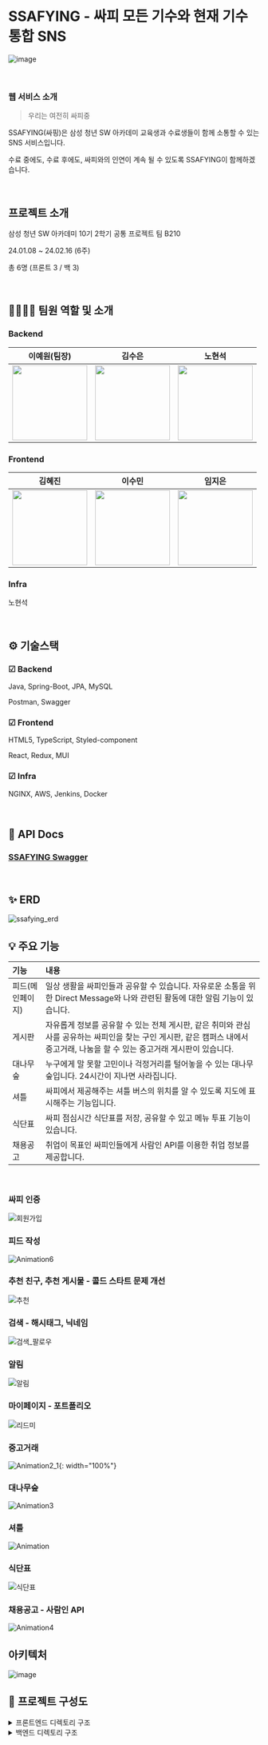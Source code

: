 # SSAFYING - 싸피 모든 기수와 현재 기수 통합 SNS

![image](/uploads/8387339f724d8da0e1f6e231754bb2dc/image.png)

<br />

### 웹 서비스 소개


> 우리는 여전히 싸피중
> 

SSAFYING(싸핑)은 삼성 청년 SW 아카데미 교육생과 수료생들이 함께 소통할 수 있는 SNS 서비스입니다. 

수료 중에도, 수료 후에도, 싸피와의 인연이 계속 될 수 있도록 SSAFYING이 함께하겠습니다.

<br />

## 프로젝트 소개

삼성 청년 SW 아카데미 10기 2학기 공통 프로젝트 팀 B210 

24.01.08 ~ 24.02.16 (6주)

총 6명 (프론트 3 / 백 3)

<br />

## 👨‍👩‍👧‍👦 팀원 역할 및 소개


### Backend

|이예원(팀장)|김수은|노현석|
|:-:|:-:|:-:|
|<img src="/uploads/e9adcadb9d1e58c8392bd135159b9d3e/71091FF3-C654-4C9E-AC3B-F7482B731884.jpg" width="150px" />|<img src="/uploads/0d9a8216aa4b1ad62fb703a32b35e95e/29F89686-CFDE-4CE6-A131-2EF407EA1DC6.jpg" width="150px" />|<img src="/uploads/682aa2a8705de19faa08c47d07234098/FDAC6E38-4CE8-48FE-AEB6-63E892F7D1FF-9625-000005567C07EEAE.jpg" width="150px" />|

### Frontend

|김혜진|이수민|임지은|
|:-:|:-:|:-:|
|<img src="/uploads/25672dfad4508c25b8f463a2079a429d/EABE8D55-A235-4B47-9D9D-724120841A90.jpg" width="150px" />|<img src="/uploads/ae86a7b9b165f2f43db0c902971fb188/0FF09694-B124-4E19-AA31-9DB4CD789304.jpg" width="150px" />|<img src="/uploads/afbc73618f2c69c2920c209a1ef2ad45/4B9B39BA-773C-4201-A7BF-D50618001DC6.jpg" width="150px" />|

### Infra

노현석

<br />

## ⚙ 기술스택


### ☑ Backend

Java, Spring-Boot, JPA, MySQL

Postman, Swagger

### ☑ Frontend

HTML5, TypeScript, Styled-component

React, Redux, MUI

### ☑ Infra

NGINX, AWS, Jenkins, Docker

<br />

## 💎 API Docs

### [SSAFYING Swagger](https://i10b210.p.ssafy.io/api/swagger-ui/index.html)
<br />

## ✨ ERD
![ssafying_erd](/uploads/ee405e9db9bc2cc6eca9fcbde1b98577/ssafying_erd.png)
<br />

## 💡 주요 기능

| 기능                      | 내용                                                                                                                                |
| :------------------------ | :---------------------------------------------------------------------------------------------------------------------------------- |
| 피드(메인페이지)                   | 일상 생활을 싸피인들과 공유할 수 있습니다. 자유로운 소통을 위한 Direct Message와 나와 관련된 활동에 대한 알림 기능이 있습니다. |
| 게시판               | 자유롭게 정보를 공유할 수 있는 전체 게시판, 같은 취미와 관심사를 공유하는 싸피인을 찾는 구인 게시판, 같은 캠퍼스 내에서 중고거래, 나눔을 할 수 있는 중고거래 게시판이 있습니다.            |
| 대나무숲 | 누구에게 말 못할 고민이나 걱정거리를 털어놓을 수 있는 대나무 숲입니다. 24시간이 지나면 사라집니다.                  |
| 셔틀   | 싸피에서 제공해주는 셔틀 버스의 위치를 알 수 있도록 지도에 표시해주는 기능입니다.              |
| 식단표            | 싸피 점심시간 식단표를 저장, 공유할 수 있고 메뉴 투표 기능이 있습니다.                                           |
| 채용공고            | 취업이 목표인 싸피인들에게 사람인 API를 이용한 취업 정보를 제공합니다.
<br />

### 싸피 인증
![회원가입](/uploads/afcc9e42adb6e141e04d4a6e10864f03/회원가입.gif)

### 피드 작성
![Animation6](/uploads/1de51493b8c76fb452d08dea191fe8f3/Animation6.gif)

### 추천 친구, 추천 게시물 - 콜드 스타트 문제 개선
![추천](/uploads/9d5088a9127a490490dbe9da4ce350fa/추천.gif)

### 검색 - 해시태그, 닉네임
![검색_팔로우](/uploads/e3a398a1d6ca66c2e041249159c010d7/검색_팔로우.gif)

### 알림
![알림](/uploads/faf9600d2459aeb6fbaecb144f361729/알림.gif)

### 마이페이지 - 포트폴리오
![리드미](/uploads/8da83c06b2367d5632c07496a90a2cf7/리드미.gif)

### 중고거래
![Animation2_1](/uploads/907e2562c4c5f022c90bf5d52223f74e/Animation2_1.gif){: width="100%"}

### 대나무숲
![Animation3](/uploads/939af65cb5e0d05b3d6fb207345465f3/Animation3.gif)

### 셔틀
![Animation](/uploads/072a11244b03e9845867fb78814a4e0f/Animation.gif)

### 식단표
![식단표](/uploads/b780a2ecef9c08cf053a17d19c967453/식단표.gif)

### 채용공고 - 사람인 API
![Animation4](/uploads/79da2c2e881ad294bcfd9efa0a2ed6a3/Animation4.gif)

## 아키텍처
![image](/uploads/fb2a899a29b42ef05ebe9a7322dfa549/image.png)

## 📂 프로젝트 구성도

<details>
  <summary>
  프론트엔드 디렉토리 구조
  </summary>

    📦public
    ┣ 📜favicon.ico
    ┣ 📜index.css
    ┣ 📜index.html
    ┣ 📜manifest.json
    ┗ 📜robots.txt
    📦src
    ┣ 📂apis
    ┃ ┣ 📂api
    ┃ ┃ ┣ 📂recruitment
    ┃ ┃ ┃ ┗ 📜saramin.ts
    ┃ ┃ ┣ 📂shuttle
    ┃ ┃ ┃ ┗ 📜tmap.ts
    ┃ ┃ ┣ 📜Alarm.ts
    ┃ ┃ ┣ 📜Auth.ts
    ┃ ┃ ┣ 📜Board.ts
    ┃ ┃ ┣ 📜Bus.ts
    ┃ ┃ ┣ 📜Chat.ts
    ┃ ┃ ┣ 📜Crew.ts
    ┃ ┃ ┣ 📜Feed.ts
    ┃ ┃ ┣ 📜Follow.ts
    ┃ ┃ ┣ 📜Forest.ts
    ┃ ┃ ┣ 📜Market.ts
    ┃ ┃ ┣ 📜Meal.ts
    ┃ ┃ ┣ 📜Profile.ts
    ┃ ┃ ┣ 📜Recommend.ts
    ┃ ┃ ┣ 📜Recruit.ts
    ┃ ┃ ┗ 📜User.ts
    ┃ ┣ 📂constants
    ┃ ┃ ┣ 📜api.ts
    ┃ ┃ ┣ 📜index.ts
    ┃ ┃ ┗ 📜token.ts
    ┃ ┣ 📂utils
    ┃ ┃ ┣ 📜axios.ts
    ┃ ┃ ┗ 📜saramin.ts
    ┃ ┗ 📜firebase.ts
    ┣ 📂assets
    ┃ ┗ 📂img
    ┃ ┃ ┣ 📂Btn
    ┃ ┃ ┣ 📂imgBtn
    ┃ ┃ ┣ 📂logoImg
    ┃ ┃ ┣ 📂MenuIcon
    ┃ ┃ ┣ 📂ProfileIcons
    ┃ ┃ ┣ 📂socialLoginIcons
    ┃ ┃ ┣ 📂TabBar
    ┃ ┃ ┣ 📂testImg
    ┃ ┃ ┣ 📂userIcons
    ┃ ┃ ┣ 📂userLoginIcons
    ┣ 📂components
    ┃ ┣ 📂All
    ┃ ┃ ┣ 📂Board
    ┃ ┃ ┃ ┣ 📂BoardCreate
    ┃ ┃ ┃ ┃ ┣ 📜CheckAnonymous.tsx
    ┃ ┃ ┃ ┃ ┣ 📜CreateContent.tsx
    ┃ ┃ ┃ ┃ ┣ 📜CreateTitle.tsx
    ┃ ┃ ┃ ┃ ┗ 📜SelectCategory.tsx
    ┃ ┃ ┃ ┣ 📂BoardList
    ┃ ┃ ┃ ┃ ┣ 📜BoardCardList.tsx
    ┃ ┃ ┃ ┃ ┣ 📜BoardCardListItem.tsx
    ┃ ┃ ┃ ┃ ┣ 📜BoardCommentItem.tsx
    ┃ ┃ ┃ ┃ ┣ 📜BoardCommentList.tsx
    ┃ ┃ ┃ ┃ ┣ 📜BoardCreateModal.tsx
    ┃ ┃ ┃ ┃ ┣ 📜BoardMoreModal.tsx
    ┃ ┃ ┃ ┃ ┣ 📜BoardRecommentItem.tsx
    ┃ ┃ ┃ ┃ ┣ 📜BoardRecommentList.tsx
    ┃ ┃ ┃ ┃ ┣ 📜BoardSortTab.tsx
    ┃ ┃ ┃ ┃ ┣ 📜BoardUpdateModal.tsx
    ┃ ┃ ┃ ┃ ┗ 📜SearchBarOnly.tsx
    ┃ ┃ ┃ ┣ 📂BoardMenu
    ┃ ┃ ┃ ┃ ┣ 📜MenuBar.tsx
    ┃ ┃ ┃ ┃ ┗ 📜MenuHeader.tsx
    ┃ ┃ ┃ ┗ 📜BoardBtn.tsx
    ┃ ┃ ┣ 📂Crew
    ┃ ┃ ┃ ┣ 📂CrewList
    ┃ ┃ ┃ ┃ ┣ 📜CrewCardList.tsx
    ┃ ┃ ┃ ┃ ┣ 📜CrewCardListItem.tsx
    ┃ ┃ ┃ ┃ ┣ 📜CrewCommentItem.tsx
    ┃ ┃ ┃ ┃ ┣ 📜CrewCommentList.tsx
    ┃ ┃ ┃ ┃ ┣ 📜CrewCreateModal.tsx
    ┃ ┃ ┃ ┃ ┣ 📜CrewMoreModal.tsx
    ┃ ┃ ┃ ┃ ┣ 📜CrewRecommentItem.tsx
    ┃ ┃ ┃ ┃ ┣ 📜CrewRecommentList.tsx
    ┃ ┃ ┃ ┃ ┣ 📜CrewSortTab.tsx
    ┃ ┃ ┃ ┃ ┗ 📜SearchBar.tsx
    ┃ ┃ ┃ ┗ 📜ToggleBtn.tsx
    ┃ ┃ ┗ 📂Recruitment
    ┃ ┃ ┃ ┣ 📜FlipCard.tsx
    ┃ ┃ ┃ ┣ 📜FlipCardList.tsx
    ┃ ┃ ┃ ┣ 📜RecruitmentSaramin.tsx
    ┃ ┃ ┃ ┗ 📜RecruitSortTab.tsx
    ┃ ┣ 📂BambooForest
    ┃ ┃ ┣ 📂comment
    ┃ ┃ ┃ ┣ 📜BambooComment.tsx
    ┃ ┃ ┃ ┣ 📜BambooCommentItem.tsx
    ┃ ┃ ┃ ┗ 📜BambooCommentList.tsx
    ┃ ┃ ┣ 📜BambooForestBack.tsx
    ┃ ┃ ┣ 📜BambooForestContent.tsx
    ┃ ┃ ┣ 📜BambooForestInfo.tsx
    ┃ ┃ ┣ 📜BambooForestList.tsx
    ┃ ┃ ┣ 📜BambooForestListItem.tsx
    ┃ ┃ ┣ 📜BambooMoreModal.tsx
    ┃ ┃ ┗ 📜BambooWriteModal.tsx
    ┃ ┣ 📂Common
    ┃ ┃ ┣ 📜BackBtn.tsx
    ┃ ┃ ┣ 📜BackBtnHeader.tsx
    ┃ ┃ ┣ 📜BottomNavBar.tsx
    ┃ ┃ ┣ 📜CenterHeader.tsx
    ┃ ┃ ┣ 📜ExitBtn.tsx
    ┃ ┃ ┣ 📜Footer.tsx
    ┃ ┃ ┣ 📜Modal.tsx
    ┃ ┃ ┣ 📜PlusBtn.tsx
    ┃ ┃ ┗ 📜SubmitBtn.tsx
    ┃ ┣ 📂DirectMessage
    ┃ ┃ ┣ 📜Chat.tsx
    ┃ ┃ ┣ 📜ChatHeaderProfile.tsx
    ┃ ┃ ┣ 📜ChattingRoomListItem.tsx
    ┃ ┃ ┣ 📜SpeechBubble.tsx
    ┃ ┃ ┗ 📜util.ts
    ┃ ┣ 📂Feed
    ┃ ┃ ┣ 📂Alarm
    ┃ ┃ ┃ ┣ 📜AlarmItem.tsx
    ┃ ┃ ┃ ┣ 📜AlarmItemList.tsx
    ┃ ┃ ┃ ┗ 📜Notification.tsx
    ┃ ┃ ┣ 📂Comment
    ┃ ┃ ┃ ┣ 📜CommentInput.tsx
    ┃ ┃ ┃ ┣ 📜CommentItem.tsx
    ┃ ┃ ┃ ┣ 📜CommentList.tsx
    ┃ ┃ ┃ ┣ 📜CommentModal.tsx
    ┃ ┃ ┃ ┣ 📜RecommentItem.tsx
    ┃ ┃ ┃ ┗ 📜RecommentList.tsx
    ┃ ┃ ┣ 📂FeedCreate
    ┃ ┃ ┃ ┣ 📜FeedContentInput.tsx
    ┃ ┃ ┃ ┣ 📜ImgCropper.tsx
    ┃ ┃ ┃ ┣ 📜ImgEdit.tsx
    ┃ ┃ ┃ ┣ 📜ImgUploader.tsx
    ┃ ┃ ┃ ┣ 📜SelectHashtag.tsx
    ┃ ┃ ┃ ┗ 📜TextArea.tsx
    ┃ ┃ ┣ 📂FeedDetail
    ┃ ┃ ┃ ┗ 📜FeedDetailContent.tsx
    ┃ ┃ ┣ 📂FeedMain
    ┃ ┃ ┃ ┣ 📜FeedContent.tsx
    ┃ ┃ ┃ ┣ 📜FeedHeader.tsx
    ┃ ┃ ┃ ┣ 📜FeedLikeCnt.tsx
    ┃ ┃ ┃ ┣ 📜FeedList.tsx
    ┃ ┃ ┃ ┣ 📜FeedListItem.tsx
    ┃ ┃ ┃ ┣ 📜FeedListItemBtn.tsx
    ┃ ┃ ┃ ┣ 📜FeedListItemImg.tsx
    ┃ ┃ ┃ ┗ 📜FeedListItemUser.tsx
    ┃ ┃ ┣ 📂Search
    ┃ ┃ ┃ ┣ 📜HashSearchItem.tsx
    ┃ ┃ ┃ ┣ 📜HashSearchList.tsx
    ┃ ┃ ┃ ┣ 📜SearchResult.tsx
    ┃ ┃ ┃ ┗ 📜UserItemList.tsx
    ┃ ┃ ┣ 📂UserRecommend
    ┃ ┃ ┃ ┣ 📜UserRecommendList.tsx
    ┃ ┃ ┃ ┗ 📜UserRecommendListItem.tsx
    ┃ ┃ ┗ 📂utils
    ┃ ┃ ┃ ┣ 📜FollowBtn.tsx
    ┃ ┃ ┃ ┣ 📜ImgBtn.tsx
    ┃ ┃ ┃ ┣ 📜RoundImg.tsx
    ┃ ┃ ┃ ┣ 📜SearchBar.tsx
    ┃ ┃ ┃ ┣ 📜SignupHashTag.tsx
    ┃ ┃ ┃ ┗ 📜UserItem.tsx
    ┃ ┣ 📂ImgHandle
    ┃ ┃ ┣ 📜DataToFile.ts
    ┃ ┃ ┗ 📜ImgCompress.tsx
    ┃ ┣ 📂Now
    ┃ ┃ ┣ 📂BoardMenu
    ┃ ┃ ┃ ┗ 📜MenuBar.tsx
    ┃ ┃ ┣ 📂BusRealTime
    ┃ ┃ ┣ 📂Market
    ┃ ┃ ┃ ┣ 📜AddPhoto.tsx
    ┃ ┃ ┃ ┣ 📜MarketCardList.tsx
    ┃ ┃ ┃ ┣ 📜MarketCardListItem.tsx
    ┃ ┃ ┃ ┣ 📜MarketCreateModal.tsx
    ┃ ┃ ┃ ┣ 📜MarketMoreModal.tsx
    ┃ ┃ ┃ ┣ 📜MarketPriceInput.tsx
    ┃ ┃ ┃ ┣ 📜MarketSortTab.tsx
    ┃ ┃ ┃ ┗ 📜ToggleBtn.tsx
    ┃ ┃ ┗ 📂MealPlanner
    ┃ ┃ ┃ ┣ 📜BarChart.tsx
    ┃ ┃ ┃ ┣ 📜ImgToText.tsx
    ┃ ┃ ┃ ┣ 📜MealPlan.tsx
    ┃ ┃ ┃ ┣ 📜MealPlannerComp.tsx
    ┃ ┃ ┃ ┣ 📜NoMealPlannerComp.tsx
    ┃ ┃ ┃ ┣ 📜SelectCampus.tsx
    ┃ ┃ ┃ ┗ 📜TodayDate.tsx
    ┃ ┣ 📂Profile
    ┃ ┃ ┣ 📂Follow
    ┃ ┃ ┃ ┣ 📜FollowProfileList.tsx
    ┃ ┃ ┃ ┗ 📜FollowProfileListItem.tsx
    ┃ ┃ ┣ 📂MyContents
    ┃ ┃ ┃ ┣ 📜ContentFeedSection.tsx
    ┃ ┃ ┃ ┣ 📜ContentPortfolioSection.tsx
    ┃ ┃ ┃ ┣ 📜ContentSavedSection.tsx
    ┃ ┃ ┃ ┣ 📜ContentTabBar.tsx
    ┃ ┃ ┃ ┗ 📜MyContentsContainer.tsx
    ┃ ┃ ┣ 📂ProfileMain
    ┃ ┃ ┃ ┣ 📜FollowButton.tsx
    ┃ ┃ ┃ ┣ 📜ProfileContainer.tsx
    ┃ ┃ ┃ ┣ 📜ProfileHeader.tsx
    ┃ ┃ ┃ ┣ 📜ProfileImageContainer.tsx
    ┃ ┃ ┃ ┣ 📜ProfileIntroduction.tsx
    ┃ ┃ ┃ ┣ 📜ProfileLinkList.tsx
    ┃ ┃ ┃ ┣ 📜ProfileSection.tsx
    ┃ ┃ ┃ ┗ 📜ProfileSetting.tsx
    ┃ ┃ ┗ 📂Saved
    ┃ ┃ ┃ ┣ 📜SavedBoardList.tsx
    ┃ ┃ ┃ ┣ 📜SavedFeedList.tsx
    ┃ ┃ ┃ ┗ 📜SavedRecruitmentList.tsx
    ┃ ┗ 📂User
    ┃ ┃ ┣ 📂Login
    ┃ ┃ ┃ ┣ 📜Forgotpw.tsx
    ┃ ┃ ┃ ┣ 📜LoginBtn.tsx
    ┃ ┃ ┃ ┣ 📜LoginForm.tsx
    ┃ ┃ ┃ ┣ 📜LoginHeader.tsx
    ┃ ┃ ┃ ┗ 📜SignupBtn.tsx
    ┃ ┃ ┣ 📂Signup
    ┃ ┃ ┃ ┣ 📜LifeBtn.tsx
    ┃ ┃ ┃ ┣ 📜NickNameData.json
    ┃ ┃ ┃ ┣ 📜ProgressBar.tsx
    ┃ ┃ ┃ ┣ 📜RandomNicknameGenerator.tsx
    ┃ ┃ ┃ ┣ 📜SelectTagForm.tsx
    ┃ ┃ ┃ ┣ 📜SignupForm.tsx
    ┃ ┃ ┃ ┗ 📜WorkBtn.tsx
    ┃ ┃ ┣ 📂UserInfo
    ┃ ┃ ┃ ┣ 📜ImageCropper.tsx
    ┃ ┃ ┃ ┣ 📜ProfileImage.tsx
    ┃ ┃ ┃ ┣ 📜UserInformation.tsx
    ┃ ┃ ┃ ┗ 📜UserProfile.tsx
    ┃ ┃ ┣ 📂UserUpdate
    ┃ ┃ ┃ ┣ 📜UserUpdateForm.tsx
    ┃ ┃ ┃ ┗ 📜UserUpdateHeader.tsx
    ┃ ┃ ┣ 📜SsafyAuth.tsx
    ┃ ┃ ┗ 📜UserLeave.tsx
    ┣ 📂firebase
    ┃ ┗ 📜UploadImage.tsx
    ┣ 📂pages
    ┃ ┣ 📂All
    ┃ ┃ ┣ 📂Board
    ┃ ┃ ┃ ┗ 📜BoardList.tsx
    ┃ ┃ ┣ 📂Crew
    ┃ ┃ ┃ ┗ 📜CrewList.tsx
    ┃ ┃ ┣ 📂Recruitment
    ┃ ┃ ┃ ┗ 📜RecruitementList.tsx
    ┃ ┃ ┗ 📜AllMenu.tsx
    ┃ ┣ 📂BambooForest
    ┃ ┃ ┗ 📜BambooForest.tsx
    ┃ ┣ 📂DirectMessage
    ┃ ┃ ┣ 📜DirectMessageChats.tsx
    ┃ ┃ ┣ 📜DirectMessageChattingRoom.tsx
    ┃ ┃ ┗ 📜DirectMessageCreate.tsx
    ┃ ┣ 📂Feed
    ┃ ┃ ┣ 📜AlarmDetail.tsx
    ┃ ┃ ┣ 📜FeedCreate.tsx
    ┃ ┃ ┣ 📜FeedDetail.tsx
    ┃ ┃ ┣ 📜FeedMain.tsx
    ┃ ┃ ┣ 📜FeedSearch.tsx
    ┃ ┃ ┗ 📜FeedUpdate.tsx
    ┃ ┣ 📂Now
    ┃ ┃ ┣ 📂BusRealTime
    ┃ ┃ ┃ ┣ 📜BusRealTimeMap.tsx
    ┃ ┃ ┃ ┣ 📜BusRealTimeSelect.tsx
    ┃ ┃ ┃ ┗ 📜Tmap.tsx
    ┃ ┃ ┣ 📂Market
    ┃ ┃ ┃ ┗ 📜MarketList.tsx
    ┃ ┃ ┣ 📂MealPlanner
    ┃ ┃ ┃ ┣ 📜MealPlannerCreate.tsx
    ┃ ┃ ┃ ┣ 📜MealPlannerView.tsx
    ┃ ┃ ┃ ┗ 📜SelectCampusMeal.tsx
    ┃ ┃ ┗ 📜NowMenu.tsx
    ┃ ┣ 📂Profile
    ┃ ┃ ┣ 📜FollowerList.tsx
    ┃ ┃ ┣ 📜FollowingList.tsx
    ┃ ┃ ┗ 📜ProfileMain.tsx
    ┃ ┗ 📂User
    ┃ ┃ ┣ 📜UserAuth.tsx
    ┃ ┃ ┣ 📜UserDetail.tsx
    ┃ ┃ ┣ 📜UserLeave.tsx
    ┃ ┃ ┣ 📜UserLogin.tsx
    ┃ ┃ ┣ 📜UserSelectTag.tsx
    ┃ ┃ ┣ 📜UserSignup.tsx
    ┃ ┃ ┗ 📜UserUpdate.tsx
    ┣ 📂store
    ┃ ┣ 📂reducers
    ┃ ┃ ┗ 📜user.ts
    ┃ ┣ 📜hooks.ts
    ┃ ┣ 📜rootReducer.ts
    ┃ ┗ 📜slice.ts
    ┣ 📜App.tsx
    ┣ 📜index.tsx
    ┣ 📜react-app-env.d.ts
    ┗ 📜store.ts
 </details>

<details>
  <summary>
  백엔드 디렉토리 구조
  </summary>

    📦src
    ┣ 📂main
    ┃ ┣ 📂generated
    ┃ ┣ 📂java
    ┃ ┃ ┗ 📂com
    ┃ ┃ ┃ ┗ 📂ssafying
    ┃ ┃ ┃ ┃ ┣ 📂domain
    ┃ ┃ ┃ ┃ ┃ ┣ 📂alert
    ┃ ┃ ┃ ┃ ┃ ┃ ┣ 📂controller
    ┃ ┃ ┃ ┃ ┃ ┃ ┃ ┗ 📜NotificationController.java
    ┃ ┃ ┃ ┃ ┃ ┃ ┣ 📂dto
    ┃ ┃ ┃ ┃ ┃ ┃ ┃ ┗ 📂response
    ┃ ┃ ┃ ┃ ┃ ┃ ┃ ┃ ┣ 📜FindListNotificationResponse.java
    ┃ ┃ ┃ ┃ ┃ ┃ ┃ ┃ ┗ 📜SseResponse.java
    ┃ ┃ ┃ ┃ ┃ ┃ ┣ 📂entity
    ┃ ┃ ┃ ┃ ┃ ┃ ┃ ┣ 📜Notification.java
    ┃ ┃ ┃ ┃ ┃ ┃ ┃ ┗ 📜NotificationTypeStatus.java
    ┃ ┃ ┃ ┃ ┃ ┃ ┣ 📂repository
    ┃ ┃ ┃ ┃ ┃ ┃ ┃ ┣ 📜EmitterRepository.java
    ┃ ┃ ┃ ┃ ┃ ┃ ┃ ┗ 📜NotificationRepository.java
    ┃ ┃ ┃ ┃ ┃ ┃ ┗ 📂service
    ┃ ┃ ┃ ┃ ┃ ┃ ┃ ┗ 📜NotificationService.java
    ┃ ┃ ┃ ┃ ┃ ┣ 📂bamboo
    ┃ ┃ ┃ ┃ ┃ ┃ ┣ 📂controller
    ┃ ┃ ┃ ┃ ┃ ┃ ┃ ┗ 📜BambooController.java
    ┃ ┃ ┃ ┃ ┃ ┃ ┣ 📂dto
    ┃ ┃ ┃ ┃ ┃ ┃ ┃ ┣ 📂request
    ┃ ┃ ┃ ┃ ┃ ┃ ┃ ┃ ┣ 📜AddBambooCommentRequest.java
    ┃ ┃ ┃ ┃ ┃ ┃ ┃ ┃ ┗ 📜AddBambooRequest.java
    ┃ ┃ ┃ ┃ ┃ ┃ ┃ ┣ 📂response
    ┃ ┃ ┃ ┃ ┃ ┃ ┃ ┃ ┣ 📜BambooCommentResponse.java
    ┃ ┃ ┃ ┃ ┃ ┃ ┃ ┃ ┣ 📜FindDetailBambooResponse.java
    ┃ ┃ ┃ ┃ ┃ ┃ ┃ ┃ ┗ 📜FindListBambooResponse.java
    ┃ ┃ ┃ ┃ ┃ ┃ ┃ ┗ 📜testDTO.java
    ┃ ┃ ┃ ┃ ┃ ┃ ┣ 📂entity
    ┃ ┃ ┃ ┃ ┃ ┃ ┃ ┣ 📜Bamboo.java
    ┃ ┃ ┃ ┃ ┃ ┃ ┃ ┗ 📜BambooComment.java
    ┃ ┃ ┃ ┃ ┃ ┃ ┣ 📂repository
    ┃ ┃ ┃ ┃ ┃ ┃ ┃ ┗ 📂jdbc
    ┃ ┃ ┃ ┃ ┃ ┃ ┃ ┃ ┣ 📜BambooCommentRepository.java
    ┃ ┃ ┃ ┃ ┃ ┃ ┃ ┃ ┗ 📜BambooRepository.java
    ┃ ┃ ┃ ┃ ┃ ┃ ┗ 📂service
    ┃ ┃ ┃ ┃ ┃ ┃ ┃ ┗ 📜BambooService.java
    ┃ ┃ ┃ ┃ ┃ ┣ 📂board
    ┃ ┃ ┃ ┃ ┃ ┃ ┣ 📂controller
    ┃ ┃ ┃ ┃ ┃ ┃ ┃ ┗ 📜BoardController.java
    ┃ ┃ ┃ ┃ ┃ ┃ ┣ 📂dto
    ┃ ┃ ┃ ┃ ┃ ┃ ┃ ┣ 📂request
    ┃ ┃ ┃ ┃ ┃ ┃ ┃ ┃ ┣ 📜AddBoardCommentRequest.java
    ┃ ┃ ┃ ┃ ┃ ┃ ┃ ┃ ┣ 📜AddBoardRequest.java
    ┃ ┃ ┃ ┃ ┃ ┃ ┃ ┃ ┣ 📜DetailBoardResponse.java
    ┃ ┃ ┃ ┃ ┃ ┃ ┃ ┃ ┣ 📜FeedScrapExistRequest.java
    ┃ ┃ ┃ ┃ ┃ ┃ ┃ ┃ ┣ 📜ModifyBoardCommentRequest.java
    ┃ ┃ ┃ ┃ ┃ ┃ ┃ ┃ ┣ 📜ModifyBoardRequest.java
    ┃ ┃ ┃ ┃ ┃ ┃ ┃ ┃ ┣ 📜RemoveBoardCommentRequest.java
    ┃ ┃ ┃ ┃ ┃ ┃ ┃ ┃ ┗ 📜ScrapBoardRequest.java
    ┃ ┃ ┃ ┃ ┃ ┃ ┃ ┣ 📂response
    ┃ ┃ ┃ ┃ ┃ ┃ ┃ ┃ ┣ 📜FindDetailBoardResponse.java
    ┃ ┃ ┃ ┃ ┃ ┃ ┃ ┃ ┗ 📜FindListBoardResponse.java
    ┃ ┃ ┃ ┃ ┃ ┃ ┃ ┣ 📜ChildCommentDTO.java
    ┃ ┃ ┃ ┃ ┃ ┃ ┃ ┗ 📜ParentCommentDTO.java
    ┃ ┃ ┃ ┃ ┃ ┃ ┣ 📂entity
    ┃ ┃ ┃ ┃ ┃ ┃ ┃ ┣ 📜Board.java
    ┃ ┃ ┃ ┃ ┃ ┃ ┃ ┣ 📜BoardComment.java
    ┃ ┃ ┃ ┃ ┃ ┃ ┃ ┣ 📜BoardScrap.java
    ┃ ┃ ┃ ┃ ┃ ┃ ┃ ┗ 📜CategoryStatus.java
    ┃ ┃ ┃ ┃ ┃ ┃ ┣ 📂repository
    ┃ ┃ ┃ ┃ ┃ ┃ ┃ ┗ 📂jdbc
    ┃ ┃ ┃ ┃ ┃ ┃ ┃ ┃ ┣ 📜BoardCommentRepository.java
    ┃ ┃ ┃ ┃ ┃ ┃ ┃ ┃ ┣ 📜BoardRepository.java
    ┃ ┃ ┃ ┃ ┃ ┃ ┃ ┃ ┗ 📜BoardScarpRepository.java
    ┃ ┃ ┃ ┃ ┃ ┃ ┗ 📂service
    ┃ ┃ ┃ ┃ ┃ ┃ ┃ ┣ 📂command
    ┃ ┃ ┃ ┃ ┃ ┃ ┃ ┃ ┗ 📜AddBoardCommentCommand.java
    ┃ ┃ ┃ ┃ ┃ ┃ ┃ ┗ 📜BoardService.java
    ┃ ┃ ┃ ┃ ┃ ┣ 📂chat
    ┃ ┃ ┃ ┃ ┃ ┃ ┣ 📂controller
    ┃ ┃ ┃ ┃ ┃ ┃ ┃ ┗ 📜ChatController.java
    ┃ ┃ ┃ ┃ ┃ ┃ ┣ 📂dto
    ┃ ┃ ┃ ┃ ┃ ┃ ┃ ┣ 📂request
    ┃ ┃ ┃ ┃ ┃ ┃ ┃ ┃ ┗ 📜ChatRoomExitRequest.java
    ┃ ┃ ┃ ┃ ┃ ┃ ┃ ┣ 📜ChatMessageDto.java
    ┃ ┃ ┃ ┃ ┃ ┃ ┃ ┣ 📜ChatRoomDto.java
    ┃ ┃ ┃ ┃ ┃ ┃ ┃ ┣ 📜ChatRoomUserDto.java
    ┃ ┃ ┃ ┃ ┃ ┃ ┃ ┣ 📜ChattingRequest.java
    ┃ ┃ ┃ ┃ ┃ ┃ ┃ ┗ 📜InviteChatRoomRequest.java
    ┃ ┃ ┃ ┃ ┃ ┃ ┣ 📂entity
    ┃ ┃ ┃ ┃ ┃ ┃ ┃ ┣ 📜ChatMessage.java
    ┃ ┃ ┃ ┃ ┃ ┃ ┃ ┣ 📜ChatRoom.java
    ┃ ┃ ┃ ┃ ┃ ┃ ┃ ┣ 📜ChatRoomUser.java
    ┃ ┃ ┃ ┃ ┃ ┃ ┃ ┣ 📜MessageUnreadUser.java
    ┃ ┃ ┃ ┃ ┃ ┃ ┃ ┗ 📜RoomType.java
    ┃ ┃ ┃ ┃ ┃ ┃ ┣ 📂exception
    ┃ ┃ ┃ ┃ ┃ ┃ ┃ ┗ 📜InsufficientUsersException.java
    ┃ ┃ ┃ ┃ ┃ ┃ ┣ 📂repository
    ┃ ┃ ┃ ┃ ┃ ┃ ┃ ┣ 📜ChatMessageRepository.java
    ┃ ┃ ┃ ┃ ┃ ┃ ┃ ┣ 📜ChatRoomRepository.java
    ┃ ┃ ┃ ┃ ┃ ┃ ┃ ┗ 📜ChatRoomUserRepository.java
    ┃ ┃ ┃ ┃ ┃ ┃ ┗ 📂service
    ┃ ┃ ┃ ┃ ┃ ┃ ┃ ┗ 📜ChatService.java
    ┃ ┃ ┃ ┃ ┃ ┣ 📂crew
    ┃ ┃ ┃ ┃ ┃ ┃ ┣ 📂controller
    ┃ ┃ ┃ ┃ ┃ ┃ ┃ ┗ 📜CrewController.java
    ┃ ┃ ┃ ┃ ┃ ┃ ┣ 📂dto
    ┃ ┃ ┃ ┃ ┃ ┃ ┃ ┣ 📂request
    ┃ ┃ ┃ ┃ ┃ ┃ ┃ ┃ ┣ 📜AddCrewCommentRequest.java
    ┃ ┃ ┃ ┃ ┃ ┃ ┃ ┃ ┣ 📜AddCrewRequest.java
    ┃ ┃ ┃ ┃ ┃ ┃ ┃ ┃ ┗ 📜ModifyCrewRequest.java
    ┃ ┃ ┃ ┃ ┃ ┃ ┃ ┣ 📂response
    ┃ ┃ ┃ ┃ ┃ ┃ ┃ ┃ ┣ 📜AddCrewResponse.java
    ┃ ┃ ┃ ┃ ┃ ┃ ┃ ┃ ┣ 📜CrewDetailResponse.java
    ┃ ┃ ┃ ┃ ┃ ┃ ┃ ┃ ┗ 📜CrewListResponse.java
    ┃ ┃ ┃ ┃ ┃ ┃ ┃ ┗ 📂specification
    ┃ ┃ ┃ ┃ ┃ ┃ ┃ ┃ ┗ 📜CrewSpecification.java
    ┃ ┃ ┃ ┃ ┃ ┃ ┣ 📂entity
    ┃ ┃ ┃ ┃ ┃ ┃ ┃ ┣ 📜Category.java
    ┃ ┃ ┃ ┃ ┃ ┃ ┃ ┣ 📜Crew.java
    ┃ ┃ ┃ ┃ ┃ ┃ ┃ ┣ 📜CrewComment.java
    ┃ ┃ ┃ ┃ ┃ ┃ ┃ ┗ 📜Region.java
    ┃ ┃ ┃ ┃ ┃ ┃ ┣ 📂exception
    ┃ ┃ ┃ ┃ ┃ ┃ ┃ ┗ 📜ExceptionAdvisor.java
    ┃ ┃ ┃ ┃ ┃ ┃ ┣ 📂repository
    ┃ ┃ ┃ ┃ ┃ ┃ ┃ ┗ 📂jdbc
    ┃ ┃ ┃ ┃ ┃ ┃ ┃ ┃ ┣ 📜CrewCommentsRepository.java
    ┃ ┃ ┃ ┃ ┃ ┃ ┃ ┃ ┗ 📜CrewRepository.java
    ┃ ┃ ┃ ┃ ┃ ┃ ┗ 📂service
    ┃ ┃ ┃ ┃ ┃ ┃ ┃ ┗ 📜CrewService.java
    ┃ ┃ ┃ ┃ ┃ ┣ 📂feed
    ┃ ┃ ┃ ┃ ┃ ┃ ┣ 📂controller
    ┃ ┃ ┃ ┃ ┃ ┃ ┃ ┗ 📜FeedController.java
    ┃ ┃ ┃ ┃ ┃ ┃ ┣ 📂dto
    ┃ ┃ ┃ ┃ ┃ ┃ ┃ ┣ 📂request
    ┃ ┃ ┃ ┃ ┃ ┃ ┃ ┃ ┣ 📜AddCommentRequest.java
    ┃ ┃ ┃ ┃ ┃ ┃ ┃ ┃ ┣ 📜AddFeedRequest.java
    ┃ ┃ ┃ ┃ ┃ ┃ ┃ ┃ ┣ 📜ModifyFeedRequest.java
    ┃ ┃ ┃ ┃ ┃ ┃ ┃ ┃ ┣ 📜SaveFeedCommentLikeRequest.java
    ┃ ┃ ┃ ┃ ┃ ┃ ┃ ┃ ┣ 📜SaveFeedScrapRequest.java
    ┃ ┃ ┃ ┃ ┃ ┃ ┃ ┃ ┗ 📜SaveLikeFeedRequest.java
    ┃ ┃ ┃ ┃ ┃ ┃ ┃ ┣ 📂response
    ┃ ┃ ┃ ┃ ┃ ┃ ┃ ┃ ┣ 📜DetailFeedResponse.java
    ┃ ┃ ┃ ┃ ┃ ┃ ┃ ┃ ┣ 📜GetFeedLikesResponse.java
    ┃ ┃ ┃ ┃ ┃ ┃ ┃ ┃ ┗ 📜GetFeedResponse.java
    ┃ ┃ ┃ ┃ ┃ ┃ ┃ ┣ 📜FeedDto.java
    ┃ ┃ ┃ ┃ ┃ ┃ ┃ ┣ 📜FeedHashtagDto.java
    ┃ ┃ ┃ ┃ ┃ ┃ ┃ ┣ 📜FeedImageDto.java
    ┃ ┃ ┃ ┃ ┃ ┃ ┃ ┗ 📜FeedSpecification.java
    ┃ ┃ ┃ ┃ ┃ ┃ ┣ 📂entity
    ┃ ┃ ┃ ┃ ┃ ┃ ┃ ┣ 📜Feed.java
    ┃ ┃ ┃ ┃ ┃ ┃ ┃ ┣ 📜FeedComment.java
    ┃ ┃ ┃ ┃ ┃ ┃ ┃ ┣ 📜FeedCommentLike.java
    ┃ ┃ ┃ ┃ ┃ ┃ ┃ ┣ 📜FeedHashtag.java
    ┃ ┃ ┃ ┃ ┃ ┃ ┃ ┣ 📜FeedImage.java
    ┃ ┃ ┃ ┃ ┃ ┃ ┃ ┣ 📜FeedLike.java
    ┃ ┃ ┃ ┃ ┃ ┃ ┃ ┗ 📜FeedScrap.java
    ┃ ┃ ┃ ┃ ┃ ┃ ┣ 📂repository
    ┃ ┃ ┃ ┃ ┃ ┃ ┃ ┣ 📜FeedCommentLikeRepository.java
    ┃ ┃ ┃ ┃ ┃ ┃ ┃ ┣ 📜FeedCommentRepository.java
    ┃ ┃ ┃ ┃ ┃ ┃ ┃ ┣ 📜FeedHashtagRepository.java
    ┃ ┃ ┃ ┃ ┃ ┃ ┃ ┣ 📜FeedImageRepository.java
    ┃ ┃ ┃ ┃ ┃ ┃ ┃ ┣ 📜FeedLikeRepository.java
    ┃ ┃ ┃ ┃ ┃ ┃ ┃ ┣ 📜FeedRepository.java
    ┃ ┃ ┃ ┃ ┃ ┃ ┃ ┣ 📜FeedScrapRepository.java
    ┃ ┃ ┃ ┃ ┃ ┃ ┃ ┗ 📜HashtagRepository.java
    ┃ ┃ ┃ ┃ ┃ ┃ ┗ 📂service
    ┃ ┃ ┃ ┃ ┃ ┃ ┃ ┗ 📜FeedService.java
    ┃ ┃ ┃ ┃ ┃ ┣ 📂follow
    ┃ ┃ ┃ ┃ ┃ ┃ ┣ 📂controller
    ┃ ┃ ┃ ┃ ┃ ┃ ┃ ┗ 📜FollowController.java
    ┃ ┃ ┃ ┃ ┃ ┃ ┣ 📂dto
    ┃ ┃ ┃ ┃ ┃ ┃ ┃ ┣ 📂request
    ┃ ┃ ┃ ┃ ┃ ┃ ┃ ┃ ┣ 📜AddFollowRequest.java
    ┃ ┃ ┃ ┃ ┃ ┃ ┃ ┃ ┣ 📜FindByNicknameRequest.java
    ┃ ┃ ┃ ┃ ┃ ┃ ┃ ┃ ┗ 📜UnFollowRequest.java
    ┃ ┃ ┃ ┃ ┃ ┃ ┃ ┗ 📂response
    ┃ ┃ ┃ ┃ ┃ ┃ ┃ ┃ ┣ 📜FindFollowerListResponse.java
    ┃ ┃ ┃ ┃ ┃ ┃ ┃ ┃ ┣ 📜FindFollowingListResponse.java
    ┃ ┃ ┃ ┃ ┃ ┃ ┃ ┃ ┣ 📜FindRecommendResponse.java
    ┃ ┃ ┃ ┃ ┃ ┃ ┃ ┃ ┗ 📜FollowResponse.java
    ┃ ┃ ┃ ┃ ┃ ┃ ┣ 📂entity
    ┃ ┃ ┃ ┃ ┃ ┃ ┃ ┗ 📜Follow.java
    ┃ ┃ ┃ ┃ ┃ ┃ ┣ 📂repository
    ┃ ┃ ┃ ┃ ┃ ┃ ┃ ┗ 📂jdbc
    ┃ ┃ ┃ ┃ ┃ ┃ ┃ ┃ ┗ 📜FollowRepository.java
    ┃ ┃ ┃ ┃ ┃ ┃ ┗ 📂service
    ┃ ┃ ┃ ┃ ┃ ┃ ┃ ┗ 📜FollowService.java
    ┃ ┃ ┃ ┃ ┃ ┣ 📂market
    ┃ ┃ ┃ ┃ ┃ ┃ ┣ 📂controller
    ┃ ┃ ┃ ┃ ┃ ┃ ┃ ┗ 📜MarketController.java
    ┃ ┃ ┃ ┃ ┃ ┃ ┣ 📂dto
    ┃ ┃ ┃ ┃ ┃ ┃ ┃ ┣ 📂request
    ┃ ┃ ┃ ┃ ┃ ┃ ┃ ┃ ┣ 📜AddMarketRequest.java
    ┃ ┃ ┃ ┃ ┃ ┃ ┃ ┃ ┗ 📜ModifyMarketRequest.java
    ┃ ┃ ┃ ┃ ┃ ┃ ┃ ┗ 📂response
    ┃ ┃ ┃ ┃ ┃ ┃ ┃ ┃ ┣ 📜MarketDetailResponse.java
    ┃ ┃ ┃ ┃ ┃ ┃ ┃ ┃ ┗ 📜MarketListResponse.java
    ┃ ┃ ┃ ┃ ┃ ┃ ┣ 📂entity
    ┃ ┃ ┃ ┃ ┃ ┃ ┃ ┣ 📜Market.java
    ┃ ┃ ┃ ┃ ┃ ┃ ┃ ┣ 📜MarketImage.java
    ┃ ┃ ┃ ┃ ┃ ┃ ┃ ┗ 📜MarketWay.java
    ┃ ┃ ┃ ┃ ┃ ┃ ┣ 📂repository
    ┃ ┃ ┃ ┃ ┃ ┃ ┃ ┗ 📂jdbc
    ┃ ┃ ┃ ┃ ┃ ┃ ┃ ┃ ┣ 📜MarketImageRepository.java
    ┃ ┃ ┃ ┃ ┃ ┃ ┃ ┃ ┗ 📜MarketRepository.java
    ┃ ┃ ┃ ┃ ┃ ┃ ┗ 📂service
    ┃ ┃ ┃ ┃ ┃ ┃ ┃ ┗ 📜MarketService.java
    ┃ ┃ ┃ ┃ ┃ ┣ 📂meal
    ┃ ┃ ┃ ┃ ┃ ┃ ┣ 📂controller
    ┃ ┃ ┃ ┃ ┃ ┃ ┃ ┗ 📜MealController.java
    ┃ ┃ ┃ ┃ ┃ ┃ ┣ 📂dto
    ┃ ┃ ┃ ┃ ┃ ┃ ┃ ┣ 📂request
    ┃ ┃ ┃ ┃ ┃ ┃ ┃ ┃ ┣ 📜AddMealRequest.java
    ┃ ┃ ┃ ┃ ┃ ┃ ┃ ┃ ┣ 📜ModifyMealRequest.java
    ┃ ┃ ┃ ┃ ┃ ┃ ┃ ┃ ┗ 📜VoteMealRequest.java
    ┃ ┃ ┃ ┃ ┃ ┃ ┃ ┗ 📂response
    ┃ ┃ ┃ ┃ ┃ ┃ ┃ ┃ ┗ 📜FindMealPlannerResponse.java
    ┃ ┃ ┃ ┃ ┃ ┃ ┣ 📂entity
    ┃ ┃ ┃ ┃ ┃ ┃ ┃ ┣ 📜MealPlanner.java
    ┃ ┃ ┃ ┃ ┃ ┃ ┃ ┗ 📜MealVote.java
    ┃ ┃ ┃ ┃ ┃ ┃ ┣ 📂repository
    ┃ ┃ ┃ ┃ ┃ ┃ ┃ ┗ 📂jdbc
    ┃ ┃ ┃ ┃ ┃ ┃ ┃ ┃ ┣ 📜MealRepository.java
    ┃ ┃ ┃ ┃ ┃ ┃ ┃ ┃ ┗ 📜MealVoteRepository.java
    ┃ ┃ ┃ ┃ ┃ ┃ ┗ 📂service
    ┃ ┃ ┃ ┃ ┃ ┃ ┃ ┗ 📜MealService.java
    ┃ ┃ ┃ ┃ ┃ ┣ 📂mypage
    ┃ ┃ ┃ ┃ ┃ ┃ ┣ 📂controller
    ┃ ┃ ┃ ┃ ┃ ┃ ┃ ┗ 📜MypageController.java
    ┃ ┃ ┃ ┃ ┃ ┃ ┣ 📂dto
    ┃ ┃ ┃ ┃ ┃ ┃ ┃ ┣ 📂request
    ┃ ┃ ┃ ┃ ┃ ┃ ┃ ┃ ┣ 📜ModifyReadmeRequest.java
    ┃ ┃ ┃ ┃ ┃ ┃ ┃ ┃ ┣ 📜PortfolioModifyRequest.java
    ┃ ┃ ┃ ┃ ┃ ┃ ┃ ┃ ┗ 📜SavePortfolioRequest.java
    ┃ ┃ ┃ ┃ ┃ ┃ ┃ ┣ 📂response
    ┃ ┃ ┃ ┃ ┃ ┃ ┃ ┃ ┣ 📜FindAuthoredFeedsResponse.java
    ┃ ┃ ┃ ┃ ┃ ┃ ┃ ┃ ┣ 📜FindListUsedHashtagResponse.java
    ┃ ┃ ┃ ┃ ┃ ┃ ┃ ┃ ┣ 📜FindMypageResponse.java
    ┃ ┃ ┃ ┃ ┃ ┃ ┃ ┃ ┗ 📜FindReadmeResponse.java
    ┃ ┃ ┃ ┃ ┃ ┃ ┃ ┗ 📜PortfolioDto.java
    ┃ ┃ ┃ ┃ ┃ ┃ ┣ 📂entity
    ┃ ┃ ┃ ┃ ┃ ┃ ┃ ┣ 📜Portfolio.java
    ┃ ┃ ┃ ┃ ┃ ┃ ┃ ┗ 📜PortfolioType.java
    ┃ ┃ ┃ ┃ ┃ ┃ ┣ 📂repository
    ┃ ┃ ┃ ┃ ┃ ┃ ┃ ┗ 📜PortfolioRepository.java
    ┃ ┃ ┃ ┃ ┃ ┃ ┗ 📂service
    ┃ ┃ ┃ ┃ ┃ ┃ ┃ ┗ 📜MypageService.java
    ┃ ┃ ┃ ┃ ┃ ┣ 📂recruitment
    ┃ ┃ ┃ ┃ ┃ ┃ ┣ 📂controller
    ┃ ┃ ┃ ┃ ┃ ┃ ┃ ┗ 📜RecruitmentController.java
    ┃ ┃ ┃ ┃ ┃ ┃ ┣ 📂dto
    ┃ ┃ ┃ ┃ ┃ ┃ ┃ ┣ 📂request
    ┃ ┃ ┃ ┃ ┃ ┃ ┃ ┃ ┣ 📜CreatePortfolioRequest.java
    ┃ ┃ ┃ ┃ ┃ ┃ ┃ ┃ ┣ 📜DeletePortfolioRequest.java
    ┃ ┃ ┃ ┃ ┃ ┃ ┃ ┃ ┣ 📜SaveRecruitmentScrapRequest.java
    ┃ ┃ ┃ ┃ ┃ ┃ ┃ ┃ ┗ 📜UpdatePortfolioRequest.java
    ┃ ┃ ┃ ┃ ┃ ┃ ┃ ┗ 📂response
    ┃ ┃ ┃ ┃ ┃ ┃ ┃ ┃ ┗ 📜SaraminResponse.java
    ┃ ┃ ┃ ┃ ┃ ┃ ┣ 📂entity
    ┃ ┃ ┃ ┃ ┃ ┃ ┃ ┗ 📜RecruitmentScrap.java
    ┃ ┃ ┃ ┃ ┃ ┃ ┣ 📂repository
    ┃ ┃ ┃ ┃ ┃ ┃ ┃ ┗ 📜RecruitmentScrapRepository.java
    ┃ ┃ ┃ ┃ ┃ ┃ ┗ 📂service
    ┃ ┃ ┃ ┃ ┃ ┃ ┃ ┗ 📜RecruitmentService.java
    ┃ ┃ ┃ ┃ ┃ ┣ 📂shuttle
    ┃ ┃ ┃ ┃ ┃ ┃ ┣ 📂controller
    ┃ ┃ ┃ ┃ ┃ ┃ ┃ ┗ 📜ShuttleController.java
    ┃ ┃ ┃ ┃ ┃ ┃ ┣ 📂dto
    ┃ ┃ ┃ ┃ ┃ ┃ ┃ ┣ 📂request
    ┃ ┃ ┃ ┃ ┃ ┃ ┃ ┃ ┣ 📜AddBusStopRequest.java
    ┃ ┃ ┃ ┃ ┃ ┃ ┃ ┃ ┣ 📜BusStopListRequest.java
    ┃ ┃ ┃ ┃ ┃ ┃ ┃ ┃ ┗ 📜UserLocationRequest.java
    ┃ ┃ ┃ ┃ ┃ ┃ ┃ ┗ 📂response
    ┃ ┃ ┃ ┃ ┃ ┃ ┃ ┃ ┣ 📜BusStopListResponse.java
    ┃ ┃ ┃ ┃ ┃ ┃ ┃ ┃ ┗ 📜UserLocationResponse.java
    ┃ ┃ ┃ ┃ ┃ ┃ ┣ 📂entity
    ┃ ┃ ┃ ┃ ┃ ┃ ┃ ┣ 📜BusStop.java
    ┃ ┃ ┃ ┃ ┃ ┃ ┃ ┣ 📜Campus.java
    ┃ ┃ ┃ ┃ ┃ ┃ ┃ ┣ 📜CampusRegion.java
    ┃ ┃ ┃ ┃ ┃ ┃ ┃ ┗ 📜Shuttle.java
    ┃ ┃ ┃ ┃ ┃ ┃ ┣ 📂repository
    ┃ ┃ ┃ ┃ ┃ ┃ ┃ ┗ 📂jdbc
    ┃ ┃ ┃ ┃ ┃ ┃ ┃ ┃ ┣ 📜BusStopRepository.java
    ┃ ┃ ┃ ┃ ┃ ┃ ┃ ┃ ┣ 📜CampusRepository.java
    ┃ ┃ ┃ ┃ ┃ ┃ ┃ ┃ ┗ 📜ShuttleRepository.java
    ┃ ┃ ┃ ┃ ┃ ┃ ┗ 📂service
    ┃ ┃ ┃ ┃ ┃ ┃ ┃ ┣ 📜BusStopService.java
    ┃ ┃ ┃ ┃ ┃ ┃ ┃ ┗ 📜ShuttleService.java
    ┃ ┃ ┃ ┃ ┃ ┗ 📂user
    ┃ ┃ ┃ ┃ ┃ ┃ ┣ 📂controller
    ┃ ┃ ┃ ┃ ┃ ┃ ┃ ┣ 📜UserApiController.java
    ┃ ┃ ┃ ┃ ┃ ┃ ┃ ┗ 📜UserAuthController.java
    ┃ ┃ ┃ ┃ ┃ ┃ ┣ 📂dto
    ┃ ┃ ┃ ┃ ┃ ┃ ┃ ┣ 📂request
    ┃ ┃ ┃ ┃ ┃ ┃ ┃ ┃ ┣ 📜AddInterestTagRequest.java
    ┃ ┃ ┃ ┃ ┃ ┃ ┃ ┃ ┣ 📜CreateAccessTokenRequest.java
    ┃ ┃ ┃ ┃ ┃ ┃ ┃ ┃ ┣ 📜CreateUserRequest.java
    ┃ ┃ ┃ ┃ ┃ ┃ ┃ ┃ ┣ 📜LoginRequest.java
    ┃ ┃ ┃ ┃ ┃ ┃ ┃ ┃ ┣ 📜LogoutRequest.java
    ┃ ┃ ┃ ┃ ┃ ┃ ┃ ┃ ┣ 📜RemoveUserRequest.java
    ┃ ┃ ┃ ┃ ┃ ┃ ┃ ┃ ┣ 📜StudentAuthRequest.java
    ┃ ┃ ┃ ┃ ┃ ┃ ┃ ┃ ┗ 📜UpdateUserRequest.java
    ┃ ┃ ┃ ┃ ┃ ┃ ┃ ┣ 📂response
    ┃ ┃ ┃ ┃ ┃ ┃ ┃ ┃ ┣ 📜AddInterestTagResponse.java
    ┃ ┃ ┃ ┃ ┃ ┃ ┃ ┃ ┣ 📜CreateAccessTokenResponse.java
    ┃ ┃ ┃ ┃ ┃ ┃ ┃ ┃ ┣ 📜LoginResponse.java
    ┃ ┃ ┃ ┃ ┃ ┃ ┃ ┃ ┣ 📜ModifyUserResponse.java
    ┃ ┃ ┃ ┃ ┃ ┃ ┃ ┃ ┗ 📜UserDetailResponse.java
    ┃ ┃ ┃ ┃ ┃ ┃ ┃ ┣ 📜CampusDto.java
    ┃ ┃ ┃ ┃ ┃ ┃ ┃ ┣ 📜LoginHeaderDto.java
    ┃ ┃ ┃ ┃ ┃ ┃ ┃ ┣ 📜SimpleUserDto.java
    ┃ ┃ ┃ ┃ ┃ ┃ ┃ ┗ 📜UserInfoDto.java
    ┃ ┃ ┃ ┃ ┃ ┃ ┣ 📂entity
    ┃ ┃ ┃ ┃ ┃ ┃ ┃ ┣ 📜InterestTag.java
    ┃ ┃ ┃ ┃ ┃ ┃ ┃ ┣ 📜Student.java
    ┃ ┃ ┃ ┃ ┃ ┃ ┃ ┣ 📜User.java
    ┃ ┃ ┃ ┃ ┃ ┃ ┃ ┗ 📜UserStatus.java
    ┃ ┃ ┃ ┃ ┃ ┃ ┣ 📂repository
    ┃ ┃ ┃ ┃ ┃ ┃ ┃ ┗ 📂jdbc
    ┃ ┃ ┃ ┃ ┃ ┃ ┃ ┃ ┣ 📜InterestTagRepository.java
    ┃ ┃ ┃ ┃ ┃ ┃ ┃ ┃ ┣ 📜StudentRepository.java
    ┃ ┃ ┃ ┃ ┃ ┃ ┃ ┃ ┗ 📜UserRepository.java
    ┃ ┃ ┃ ┃ ┃ ┃ ┗ 📂service
    ┃ ┃ ┃ ┃ ┃ ┃ ┃ ┣ 📜UserAuthService.java
    ┃ ┃ ┃ ┃ ┃ ┃ ┃ ┗ 📜UserService.java
    ┃ ┃ ┃ ┃ ┣ 📂global
    ┃ ┃ ┃ ┃ ┃ ┣ 📂config
    ┃ ┃ ┃ ┃ ┃ ┃ ┣ 📂jwt
    ┃ ┃ ┃ ┃ ┃ ┃ ┃ ┣ 📂entity
    ┃ ┃ ┃ ┃ ┃ ┃ ┃ ┃ ┗ 📜RefreshToken.java
    ┃ ┃ ┃ ┃ ┃ ┃ ┃ ┣ 📂repository
    ┃ ┃ ┃ ┃ ┃ ┃ ┃ ┃ ┗ 📜RefreshTokenRepository.java
    ┃ ┃ ┃ ┃ ┃ ┃ ┃ ┣ 📂service
    ┃ ┃ ┃ ┃ ┃ ┃ ┃ ┃ ┣ 📜RefreshTokenService.java
    ┃ ┃ ┃ ┃ ┃ ┃ ┃ ┃ ┗ 📜TokenService.java
    ┃ ┃ ┃ ┃ ┃ ┃ ┃ ┣ 📜JwtProperties.java
    ┃ ┃ ┃ ┃ ┃ ┃ ┃ ┗ 📜TokenProvider.java
    ┃ ┃ ┃ ┃ ┃ ┃ ┣ 📜StompConfiguration.java
    ┃ ┃ ┃ ┃ ┃ ┃ ┗ 📜SwaggerConfig.java
    ┃ ┃ ┃ ┃ ┃ ┣ 📂dto
    ┃ ┃ ┃ ┃ ┃ ┃ ┣ 📜ChildCommentDto.java
    ┃ ┃ ┃ ┃ ┃ ┃ ┣ 📜HashtagDto.java
    ┃ ┃ ┃ ┃ ┃ ┃ ┗ 📜ParentCommentDto.java
    ┃ ┃ ┃ ┃ ┃ ┣ 📂entity
    ┃ ┃ ┃ ┃ ┃ ┃ ┣ 📜BaseTimeEntity.java
    ┃ ┃ ┃ ┃ ┃ ┃ ┗ 📜Hashtag.java
    ┃ ┃ ┃ ┃ ┃ ┣ 📂result
    ┃ ┃ ┃ ┃ ┃ ┃ ┣ 📜ErrorResultResponse.java
    ┃ ┃ ┃ ┃ ┃ ┃ ┗ 📜ResultResponse.java
    ┃ ┃ ┃ ┃ ┃ ┗ 📂util
    ┃ ┃ ┃ ┃ ┃ ┃ ┗ 📜StringUtil.java
    ┃ ┃ ┃ ┃ ┗ 📜SsafyingApplication.java
    ┃ ┗ 📂resources
    ┃ ┃ ┣ 📂db
    ┃ ┃ ┃ ┗ 📜data.sql
    ┃ ┃ ┣ 📜application-local.yml
    ┃ ┃ ┣ 📜application-prod.yml
    ┃ ┃ ┣ 📜application.yml
    ┃ ┃ ┣ 📜banner.txt
    ┃ ┃ ┗ 📜secret.properties
    ┗ 📂test
    ┃ ┣ 📂generated_tests
    ┃ ┣ 📂java
    ┃ ┃ ┗ 📂com
    ┃ ┃ ┃ ┗ 📂ssafying
    ┃ ┃ ┃ ┃ ┣ 📂domain
    ┃ ┃ ┃ ┃ ┃ ┣ 📂board
    ┃ ┃ ┃ ┃ ┃ ┃ ┣ 📂service
    ┃ ┃ ┃ ┃ ┃ ┃ ┃ ┗ 📜BoardServiceTest.java
    ┃ ┃ ┃ ┃ ┃ ┃ ┗ 📜.gitkeep
    ┃ ┃ ┃ ┃ ┃ ┣ 📂chat
    ┃ ┃ ┃ ┃ ┃ ┃ ┗ 📂service
    ┃ ┃ ┃ ┃ ┃ ┃ ┃ ┗ 📜ChatServiceTest.java
    ┃ ┃ ┃ ┃ ┃ ┣ 📂crew
    ┃ ┃ ┃ ┃ ┃ ┃ ┗ 📜CrewServiceTest.java
    ┃ ┃ ┃ ┃ ┃ ┣ 📂feed
    ┃ ┃ ┃ ┃ ┃ ┃ ┗ 📂service
    ┃ ┃ ┃ ┃ ┃ ┃ ┃ ┗ 📜FeedServiceTest.java
    ┃ ┃ ┃ ┃ ┃ ┣ 📂jwt
    ┃ ┃ ┃ ┃ ┃ ┃ ┗ 📜TokenServiceTest.java
    ┃ ┃ ┃ ┃ ┃ ┗ 📂user
    ┃ ┃ ┃ ┃ ┃ ┃ ┗ 📜UserServiceTest.java
    ┃ ┃ ┃ ┃ ┣ 📂util
    ┃ ┃ ┃ ┃ ┃ ┗ 📜.gitkeep
    ┃ ┃ ┃ ┃ ┗ 📜SsafyingApplicationTests.java
    ┃ ┗ 📂resources
    ┃ ┃ ┗ 📜application.yml
 </details>

